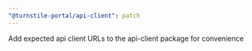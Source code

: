 ```yaml
---
"@turnstile-portal/api-client": patch
---
```


Add expected api client URLs to the api-client package for convenience
